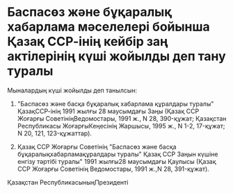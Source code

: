 # Баспасөз және бұқаралық хабарлама мәселелері бойынша Қазақ ССР-інің кейбір заң актілерінің күші жойылды деп тану туралы

Мыналардың күші жойылды деп танылсын:

1. "Баспасөз және басқа бұқаралық хабарлама құралдары туралы" ҚазақССР-інің 1991 жылғы 28 маусымдағы Заңы (Қазақ ССР Жоғарғы СоветініңВедомостары, 1991 ж., N 28, 390-құжат; Қазақстан Республикасы ЖоғарғыКеңесінің Жаршысы, 1995 ж., N 1-2, 17-құжат; N 20, 121, 123-құжаттар).

2. Қазақ ССР Жоғарғы Советінің "Баспасөз және басқа бұқаралықхабарламақұралдары туралы" Қазақ ССР Заңын күшіне енгізу тәртібі туралы" 1991 жылғы28 маусымдағы Қаулысы (Қазақ ССР Жоғарғы Советінің Ведомостары, 1991 ж.,N 28, 391-құжат).

Қазақстан РеспубликасыныңПрезиденті

